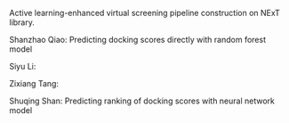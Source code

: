 Active learning-enhanced virtual screening pipeline construction on NExT library. 

Shanzhao Qiao: Predicting docking scores directly with random forest model

Siyu Li: 

Zixiang Tang: 

Shuqing Shan: Predicting ranking of docking scores with neural network model
